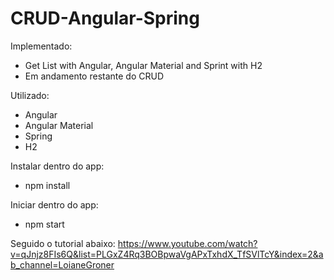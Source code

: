# CRUD-Angular-Spring

Implementado:
- Get List with Angular, Angular Material and Sprint with H2
- Em andamento restante do CRUD

Utilizado:
- Angular
- Angular Material
- Spring
- H2

Instalar dentro do app:
- npm install 

Iniciar dentro do app:
- npm start

Seguido o tutorial abaixo: 
https://www.youtube.com/watch?v=qJnjz8FIs6Q&list=PLGxZ4Rq3BOBpwaVgAPxTxhdX_TfSVlTcY&index=2&ab_channel=LoianeGroner
